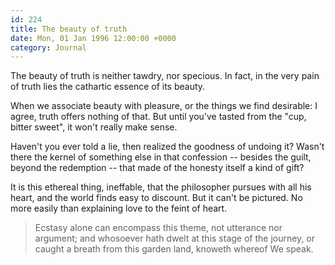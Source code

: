 ```yaml
---
id: 224
title: The beauty of truth
date: Mon, 01 Jan 1996 12:00:00 +0000
category: Journal
---
```


The beauty of truth is neither tawdry, nor specious.  In fact, in the
very pain of truth lies the cathartic essence of its beauty.

When we associate beauty with pleasure, or the things we find desirable:
I agree, truth offers nothing of that.  But until you've tasted from the
"cup, bitter sweet", it won't really make sense.

Haven't you ever told a lie, then realized the goodness of undoing it?
Wasn't there the kernel of something else in that confession -- besides
the guilt, beyond the redemption -- that made of the honesty itself a
kind of gift?

It is this ethereal thing, ineffable, that the philosopher pursues with
all his heart, and the world finds easy to discount.  But it can't be
pictured.  No more easily than explaining love to the feint of heart.

> Ecstasy alone can encompass this theme, not utterance nor argument;
> and whosoever hath dwelt at this stage of the journey, or caught a
> breath from this garden land, knoweth whereof We speak.


